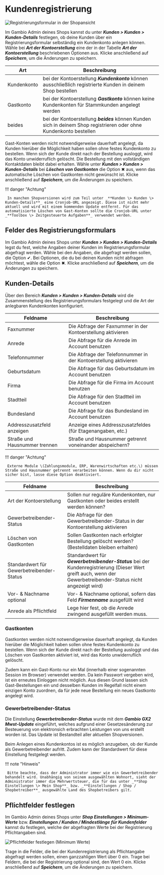 # Kundenregistrierung

![](../../Bilder/Abb160_RegistrierungsformularInDerShopansicht.png "Registrierungsformular in der Shopansicht")

Im Gambio Admin deines Shops kannst du unter _**Kunden \> Kunden \> Kunden-Details**_ festlegen, ob deine Kunden über ein Registrierungsformular selbständig ein Kundenkonto anlegen können. Wähle bei _**Art der Kontoerstellung**_ eine der in der Tabelle _**Art der Kontoerstellung**_ beschriebenen Optionen aus. Klicke anschließend auf _**Speichern**_, um die Änderungen zu speichern.

|Art|Beschreibung|
|---|------------|
|Kundenkonto|bei der Kontoerstellung _**Kundenkonto**_ können ausschließlich registrierte Kunden in deinem Shop bestellen|
|Gastkonto|bei der Kontoerstellung _**Gastkonto**_ können keine Kundenkonten für Stammkunden angelegt werden|
|beides|bei der Kontoerstellung _**beides**_ können Kunden sich in deinem Shop registrieren oder ohne Kundenkonto bestellen|

Gast-Konten werden nicht notwendigerweise dauerhaft angelegt, da Kunden hierüber die Möglichkeit haben sollen ohne festes Kundenkonto zu bestellen. Wenn sich der Kunde direkt nach der Bestellung ausloggt, wird das Konto unwiderruflich gelöscht. Die Bestellung mit den vollständigen Kontaktdaten bleibt dabei erhalten. Wähle unter _**Kunden \> Kunden \> Kunden-Details**_ bei _**Löschen von Gastkonten**_ die Option ✖ aus, wenn das automatische Löschen von Gastkonten nicht gewünscht ist. Klicke anschließend auf _**Speichern**_, um die Änderungen zu speichern.

!!! danger "Achtung"

	 In manchen Shopversionen wird zum Teil unter _**Kunden \> Kunden \> Kunden-Details**_ eine Cronjob-URL angezeigt. Diese ist nicht mehr aktuell und wird mit einem kommenden Update entfernt. Für das automatisierte Löschen von Gast-Konten sollte die Cronjob-URL unter _**Toolbox \> Zeitgesteuerte Aufgaben**_ verwendet werden.

## Felder des Registrierungsformulars

Im Gambio Admin deines Shops unter _**Kunden \> Kunden \> Kunden-Details**_ legst du fest, welche Angaben deiner Kunden im Registrierungsformular abgefragt werden. Wähle bei den Angaben, die abgefragt werden sollen, die Option ✔. Bei Optionen, die du bei deinen Kunden nicht abfragen möchtest, wähle die Option ✖. Klicke anschließend auf _**Speichern**_, um die Änderungen zu speichern.

## Kunden-Details

Über den Bereich _**Kunden \> Kunden \> Kunden-Details**_ wird die Zusammenstellung des Registrierungsformulars festgelegt und die Art der anlegbaren Kundenkonten konfiguriert.

|Feldname|Beschreibung|
|--------|------------|
|Faxnummer|Die Abfrage der Faxnummer in der Kontoerstellung aktivieren|
|Anrede|Die Abfrage für die Anrede im Account benutzen|
|Telefonnummer|Die Abfrage der Telefonnummer in der Kontoerstellung aktivieren|
|Geburtsdatum|Die Abfrage für das Geburtsdatum im Account benutzen|
|Firma|Die Abfrage für die Firma im Account benutzen|
|Stadtteil|Die Abfrage für den Stadtteil im Account benutzen|
|Bundesland|Die Abfrage für das Bundesland im Account benutzen|
|Addresszusatzfeld anzeigen|Anzeige eines Addresszusatzfeldes \(für Etagenangaben, etc.\)|
|Straße und Hausnummer trennen|Straße und Hausnummer getrennt voneinander abspeichern?|

!!! danger "Achtung"

	 Externe Module \(Zahlungsmodule, ERP, Warenwirtschaften etc.\) müssen Straße und Hausnummer getrennt verarbeiten können. Wenn du dir nicht sicher bist, lasse diese Option deaktiviert.

|Feldname|Beschreibung|
|--------|------------|
|Art der Kontoerstellung|Sollen nur reguläre Kundenkonten, nur Gastkonten oder beides erstellt werden können?|
|Gewerbetreibender-Status|Die Abfrage für den Gewerbetreibender-Status in der Kontoerstellung aktivieren|
|Löschen von Gastkonten|Sollen Gastkonten nach erfolgter Bestellung gelöscht werden? \(Bestelldaten bleiben erhalten\)|
|Standardwert für Gewerbetreibender-Status|Standardwert für _**Gewerbetreibender-Status**_ bei der Kundenregistrierung \(Dieser Wert greift auch, wenn der Gewerbetreibender-Status nicht angezeigt wird\)|
|Vor- & Nachname optional|Vor- & Nachname optional, sofern das Feld _**Firmenname**_ ausgefüllt wird|
|Anrede als Pflichtfeld|Lege hier fest, ob die Anrede zwingend ausgefüllt werden muss.|

### Gastkonten

Gastkonten werden nicht notwendigerweise dauerhaft angelegt, da Kunden hierüber die Möglichkeit haben sollen ohne festes Kundenkonto zu bestellen. Wenn sich der Kunde direkt nach der Bestellung ausloggt und das Löschen von Gastkonten aktiviert ist, wird das Konto unwiderruflich gelöscht.

Zudem kann ein Gast-Konto nur ein Mal \(innerhalb einer sogenannten Session im Browser\) verwendet werden. Da kein Passwort vergeben wird, ist ein erneutes Einloggen nicht möglich. Aus diesen Grund lassen sich Gast-Bestellungen ein und desselben Kunden im Regelfall nicht einem einzigen Konto zuordnen, da für jede neue Bestellung ein neues Gastkonto angelegt wird.

### Gewerbetreibender-Status

Die Einstellung _**Gewerbetreibender-Status**_ wurde mit dem _**Gambio GX2 Mwst-Update**_ eingeführt, welches aufgrund einer Gesetzesänderung zur Besteuerung von elektronsich erbrachten Leistungen von uns erstellt worden ist. Das Update ist Bestandteil aller aktuellen Shopversionen.

Beim Anlegen eines Kundenkontos ist es möglich anzugeben, ob der Kunde als Gewerbetreibender aufritt. Zudem kann der Standardwert für diese Einstellung festgelegt werden.

!!! note "Hinweis"

	 Bitte beachte, dass der Administrator immer wie ein Gewerbetreibender behandelt wird. Unabhängig von seinem ausgewählten Wohnort, sieht der Administrator immer die Mehrwertsteuer, die für das unter _**Shop Einstellungen \> Mein Shop**_ bzw. _**Einstellungen / Shop / Shopbetreiber**_ ausgewählte Land des Shopbetreibers gilt.

## Pflichtfelder festlegen

Im Gambio Admin deines Shops unter _**Shop Einstellungen \> Minimum-Werte**_ bzw. _**Einstellungen / Kunden / Mindestlänge für Kundenfelder**_ kannst du festlegen, welche der abgefragten Werte bei der Registrierung Pflichtangaben sind.

![](../../Bilder/Abb161_PflichtfelderFestlegenMinimumWerte.png "Pflichtfelder festlegen (Minimum Werte)")

Trage in die Felder, die bei der Kundenregistrierung als Pflichtangabe abgefragt werden sollen, einen ganzzahligen Wert über 0 ein. Trage bei Feldern, die bei der Registrierung optional sind, den Wert 0 ein. Klicke anschließend auf _**Speichern**_, um die Änderungen zu speichern.